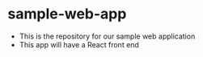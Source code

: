 # sample-web-app
* This is the repository for our sample web application
* This app will have a React front end
